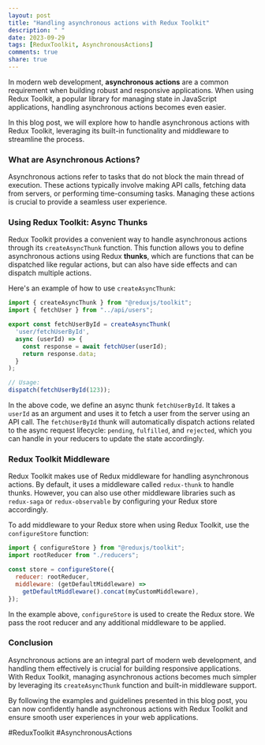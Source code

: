 ```yaml
---
layout: post
title: "Handling asynchronous actions with Redux Toolkit"
description: " "
date: 2023-09-29
tags: [ReduxToolkit, AsynchronousActions]
comments: true
share: true
---
```


In modern web development, **asynchronous actions** are a common requirement when building robust and responsive applications. When using Redux Toolkit, a popular library for managing state in JavaScript applications, handling asynchronous actions becomes even easier.

In this blog post, we will explore how to handle asynchronous actions with Redux Toolkit, leveraging its built-in functionality and middleware to streamline the process.

### What are Asynchronous Actions?

Asynchronous actions refer to tasks that do not block the main thread of execution. These actions typically involve making API calls, fetching data from servers, or performing time-consuming tasks. Managing these actions is crucial to provide a seamless user experience.

### Using Redux Toolkit: Async Thunks

Redux Toolkit provides a convenient way to handle asynchronous actions through its `createAsyncThunk` function. This function allows you to define asynchronous actions using Redux **thunks**, which are functions that can be dispatched like regular actions, but can also have side effects and can dispatch multiple actions.

Here's an example of how to use `createAsyncThunk`:

```javascript
import { createAsyncThunk } from "@reduxjs/toolkit";
import { fetchUser } from "../api/users";

export const fetchUserById = createAsyncThunk(
  'user/fetchUserById',
  async (userId) => {
    const response = await fetchUser(userId);
    return response.data;
  }
);

// Usage:
dispatch(fetchUserById(123));
```

In the above code, we define an async thunk `fetchUserById`. It takes a `userId` as an argument and uses it to fetch a user from the server using an API call. The `fetchUserById` thunk will automatically dispatch actions related to the async request lifecycle: `pending`, `fulfilled`, and `rejected`, which you can handle in your reducers to update the state accordingly.

### Redux Toolkit Middleware

Redux Toolkit makes use of Redux middleware for handling asynchronous actions. By default, it uses a middleware called `redux-thunk` to handle thunks. However, you can also use other middleware libraries such as `redux-saga` or `redux-observable` by configuring your Redux store accordingly.

To add middleware to your Redux store when using Redux Toolkit, use the `configureStore` function:

```javascript
import { configureStore } from "@reduxjs/toolkit";
import rootReducer from "./reducers";

const store = configureStore({
  reducer: rootReducer,
  middleware: (getDefaultMiddleware) =>
    getDefaultMiddleware().concat(myCustomMiddleware),
});
```

In the example above, `configureStore` is used to create the Redux store. We pass the root reducer and any additional middleware to be applied.

### Conclusion

Asynchronous actions are an integral part of modern web development, and handling them effectively is crucial for building responsive applications. With Redux Toolkit, managing asynchronous actions becomes much simpler by leveraging its `createAsyncThunk` function and built-in middleware support.

By following the examples and guidelines presented in this blog post, you can now confidently handle asynchronous actions with Redux Toolkit and ensure smooth user experiences in your web applications.

\#ReduxToolkit #AsynchronousActions